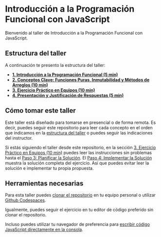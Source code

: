 # **Introducción a la Programación Funcional con JavaScript**

Bienvenido al taller de Introducción a la Programación Funcional con JavaScript.

## Estructura del taller

A continuación te presento la estructura del taller:

- [**1. Introducción a la Programación Funcional (5 min)**](/1.%20Introducción%20a%20la%20Programación%20Funcional%20(5%20min).md)
- [**2. Conceptos Clave: Funciones Puras, Inmutabilidad y Métodos de Arreglos (10 min)**](/2.%20Conceptos%20Clave:%20Funciones%20Puras,%20Inmutabilidad%20y%20Métodos%20de%20Arreglos%20(10%20min).md)
- [**3. Ejercicio Práctico en Equipos (10 min)**](/3.%20Ejercicio%20Práctico%20en%20Equipos%20(10%20min).md)
- [**4. Presentación y Justificación de Respuestas (5 min)**](/4.%20Presentación%20y%20Justificación%20de%20Respuestas%20(5%20min).md)

## Cómo tomar este taller

Este taller está diseñado para tomarse en presencial o de forma remota. Es decir, puedes seguir este repositorio para leer cada concepto en el orden que indicamos en la [estructura del taller](#estructura-del-taller) o puedes seguir las indicaciones del instructor.

Si estás siguiendo el taller desde este repositorio, en la sección [3. Ejercicio Práctico en Equipos (10 min)](3.%20Ejercicio%20Práctico%20en%20Equipos%20(10%20min).md) puedes leer las instrucciones sin problemas hasta el [Paso 3: Planificar la Solución](3.%20Ejercicio%20Práctico%20en%20Equipos%20(10%20min).md#paso-3). El [Paso 4: Implementar la Solución](4.%20Presentación%20y%20Justificación%20de%20Respuestas%20(5%20min).md#paso-4-implementar-la-solución) muestra la solución completa del ejercicio. Así que puedes evitar leer la solución e implementar tu propia propuesta.

## Herramientas necesarias

Para esta taller puedes [clonar el repositorio](https://docs.github.com/en/repositories/creating-and-managing-repositories/cloning-a-repository) en tu equipo personal o utilizar [Github Codespaces](https://github.com/features/codespaces).

Igualmente, puedes seguir el ejercicio en tu editor de código preferido sin clonar el repositorio.

Incluso puedes utilizar tu navegador de preferencia para [escribir código JavaScript directamente en la consola](https://learn.microsoft.com/en-us/microsoft-edge/devtools-guide-chromium/console/console-javascript).